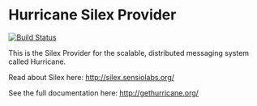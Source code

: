 Hurricane Silex Provider
========================


[![Build Status](https://secure.travis-ci.org/hurricane/adapter-php-silex.png?branch=master)](http://travis-ci.org/hurricane/adapter-php-silex)

This is the Silex Provider for the scalable, distributed messaging system called Hurricane.

Read about Silex here: http://silex.sensiolabs.org/

See the full documentation here: http://gethurricane.org/

